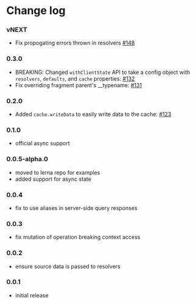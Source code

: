 # Change log

### vNEXT
- Fix propogating errors thrown in resolvers [#148](https://github.com/apollographql/apollo-link-state/pull/148)

### 0.3.0
- BREAKING: Changed `withClientState` API to take a config object with `resolvers`, `defaults`, and `cache` properties: [#132](https://github.com/apollographql/apollo-link-state/pull/132)
- Fix overriding fragment parent's __typename: [#131](https://github.com/apollographql/apollo-link-state/pull/131)

### 0.2.0
- Added `cache.writeData` to easily write data to the cache: [#123](https://github.com/apollographql/apollo-link-state/pull/123)

### 0.1.0
- official async support

### 0.0.5-alpha.0
- moved to lerna repo for examples
- added support for async state

### 0.0.4
- fix to use aliases in server-side query responses

### 0.0.3
- fix mutation of operation breaking context access

### 0.0.2
- ensure source data is passed to resolvers

### 0.0.1
- initial release
